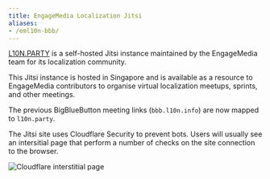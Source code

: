 ```yaml
---
title: EngageMedia Localization Jitsi
aliases:
- /eml10n-bbb/
---
```


[L10N.PARTY](https://l10n.party) is a self-hosted Jitsi instance maintained by the EngageMedia team for its localization community.

This Jitsi instance is hosted in Singapore and is available as a resource to EngageMedia contributors to organise virtual localization meetups, sprints, and other meetings.

The previous BigBlueButton meeting links (`bbb.l10n.info`) are now mapped to `l10n.party`.

The Jitsi site uses Cloudflare Security to prevent bots. Users will usually see an intersitial page that perform a number of checks on the site connection to the browser.

![Cloudflare interstitial page](l10nparty-cloudflare-interstitial-page.jpg)
